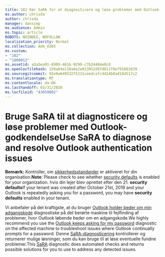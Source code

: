 ```yaml
---
title: 182 Kør SaRA for at diagnosticere og løse problemer med Outlook-godkendelse
ms.author: chrisda
author: chrisda
manager: dansimp
ms.audience: Admin
ms.topic: article
ROBOTS: NOINDEX, NOFOLLOW
localization_priority: Normal
ms.collection: Adm_O365
ms.custom:
- "182"
- "1800012"
ms.assetid: a3a5ea91-6989-4616-9290-c7b24484e8c8
ms.openlocfilehash: 150a64e110a6e2e013952d97d811f0e791803d39
ms.sourcegitcommit: 92e9a649532f5231ceedcafc4d14b8ad18d517c2
ms.translationtype: MT
ms.contentlocale: da-DK
ms.lasthandoff: 03/31/2020
ms.locfileid: "43059802"
---
```

# <a name="use-sara-to-diagnose-and-resolve-outlook-authentication-issues"></a><span data-ttu-id="df539-102">Bruge SaRA til at diagnosticere og løse problemer med Outlook-godkendelse</span><span class="sxs-lookup"><span data-stu-id="df539-102">Use SaRA to diagnose and resolve Outlook authentication issues</span></span>

<span data-ttu-id="df539-103">**Bemærk:** Kontroller, om [sikkerhedsstandarder](http://aka.ms/securitydefaults) er aktiveret for din organisation.</span><span class="sxs-lookup"><span data-stu-id="df539-103">**Note**: Please check to see whether [security defaults](http://aka.ms/securitydefaults) is enabled for your organization.</span></span> <span data-ttu-id="df539-104">hvis din lejer blev oprettet efter den 21. **security defaults**</span><span class="sxs-lookup"><span data-stu-id="df539-104">If your tenant was created after October 21st, 2019 and your Outlook is repeatedly asking you for a password, you may have **security defaults** enabled in your tenant.</span></span>

<span data-ttu-id="df539-105">Vi anbefaler på det kraftigste, at du bruger [Outlook holder beder om min adgangskode](https://aka.ms/SaRA-OutlookPwdPrompt-Alchemy) diagnostiske på det berørte maskine til fejlfinding af problemer, hvor Outlook løbende beder om en adgangskode.</span><span class="sxs-lookup"><span data-stu-id="df539-105">We highly recommend you use the [Outlook keeps asking for my password](https://aka.ms/SaRA-OutlookPwdPrompt-Alchemy) diagnostic on the affected machine to troubleshoot issues where Outlook continually prompts for a password.</span></span> <span data-ttu-id="df539-106">Denne [SaRA-diagnosticering](https://diagnostics.office.com/#/) kontrollerer og returnerer mulige løsninger, som du kan bruge til at løse eventuelle fundne problemer.</span><span class="sxs-lookup"><span data-stu-id="df539-106">This [SaRA](https://diagnostics.office.com/#/) diagnostic does automated checks and returns possible solutions for you to use to address any detected issues.</span></span>
